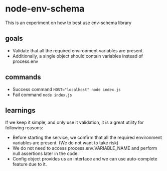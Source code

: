 # node-env-schema
This is an experiment on how to best use env-schema library

## goals
- Validate that all the required environment variables are present.
- Additionally, a single object should contain variables instead of process.env

## commands
- Success command `HOST="localhost" node index.js`
- Fail command `node index.js`

## learnings
If we keep it simple, and only use it validation, it is a great utility for following reasons:

- Before starting the service, we confirm that all the required environment variables are present. (We do not want to take risk)
- We do not need to access process.env.VARIABLE_NAME and perform null assertions later in the code.
- Config object provides us an interface and we can use auto-complete feature due to it.
